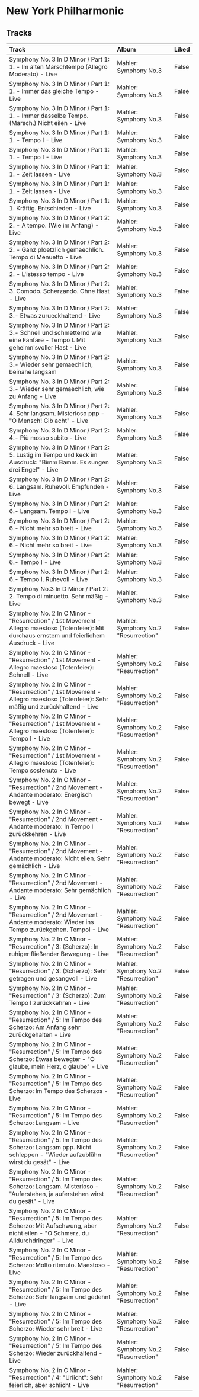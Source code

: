 # New York Philharmonic

## Tracks

| Track                                                                                                                                           | Album                                | Liked   |
|:------------------------------------------------------------------------------------------------------------------------------------------------|:-------------------------------------|:--------|
| Symphony No. 3 In D Minor / Part 1: 1. - Im alten Marschtempo (Allegro Moderato) - Live                                                         | Mahler: Symphony No.3                | False   |
| Symphony No. 3 In D Minor / Part 1: 1. - Immer das gleiche Tempo - Live                                                                         | Mahler: Symphony No.3                | False   |
| Symphony No. 3 In D Minor / Part 1: 1. - Immer dasselbe Tempo. (Marsch.) Nicht eilen - Live                                                     | Mahler: Symphony No.3                | False   |
| Symphony No. 3 In D Minor / Part 1: 1. - Tempo I - Live                                                                                         | Mahler: Symphony No.3                | False   |
| Symphony No. 3 In D Minor / Part 1: 1. - Tempo I - Live                                                                                         | Mahler: Symphony No.3                | False   |
| Symphony No. 3 In D Minor / Part 1: 1. - Zeit lassen - Live                                                                                     | Mahler: Symphony No.3                | False   |
| Symphony No. 3 In D Minor / Part 1: 1. - Zeit lassen - Live                                                                                     | Mahler: Symphony No.3                | False   |
| Symphony No. 3 In D Minor / Part 1: 1. Kräftig. Entschieden - Live                                                                              | Mahler: Symphony No.3                | False   |
| Symphony No. 3 In D Minor / Part 2: 2. - A tempo. (Wie im Anfang) - Live                                                                        | Mahler: Symphony No.3                | False   |
| Symphony No. 3 In D Minor / Part 2: 2. - Ganz ploetzlich gemaechlich. Tempo di Menuetto - Live                                                  | Mahler: Symphony No.3                | False   |
| Symphony No. 3 In D Minor / Part 2: 2. - L'istesso tempo - Live                                                                                 | Mahler: Symphony No.3                | False   |
| Symphony No. 3 In D Minor / Part 2: 3. Comodo. Scherzando. Ohne Hast - Live                                                                     | Mahler: Symphony No.3                | False   |
| Symphony No. 3 In D Minor / Part 2: 3.- Etwas zurueckhaltend - Live                                                                             | Mahler: Symphony No.3                | False   |
| Symphony No. 3 In D Minor / Part 2: 3.- Schnell und schmetternd wie eine Fanfare - Tempo I. Mit geheimnisvoller Hast - Live                     | Mahler: Symphony No.3                | False   |
| Symphony No. 3 In D Minor / Part 2: 3.- Wieder sehr gemaechlich, beinahe langsam                                                                | Mahler: Symphony No.3                | False   |
| Symphony No. 3 In D Minor / Part 2: 3.- Wieder sehr gemaechlich, wie zu Anfang - Live                                                           | Mahler: Symphony No.3                | False   |
| Symphony No. 3 In D Minor / Part 2: 4. Sehr langsam. Misterioso ppp - "O Mensch! Gib acht" - Live                                               | Mahler: Symphony No.3                | False   |
| Symphony No. 3 In D Minor / Part 2: 4.- Più mosso subito - Live                                                                                 | Mahler: Symphony No.3                | False   |
| Symphony No. 3 In D Minor / Part 2: 5. Lustig im Tempo und keck im Ausdruck: "Bimm Bamm. Es sungen drei Engel" - Live                           | Mahler: Symphony No.3                | False   |
| Symphony No. 3 In D Minor / Part 2: 6. Langsam. Ruhevoll. Empfunden - Live                                                                      | Mahler: Symphony No.3                | False   |
| Symphony No. 3 In D Minor / Part 2: 6.- Langsam. Tempo I - Live                                                                                 | Mahler: Symphony No.3                | False   |
| Symphony No. 3 In D Minor / Part 2: 6.- Nicht mehr so breit - Live                                                                              | Mahler: Symphony No.3                | False   |
| Symphony No. 3 In D Minor / Part 2: 6.- Nicht mehr so breit - Live                                                                              | Mahler: Symphony No.3                | False   |
| Symphony No. 3 In D Minor / Part 2: 6.- Tempo I - Live                                                                                          | Mahler: Symphony No.3                | False   |
| Symphony No. 3 In D Minor / Part 2: 6.- Tempo I. Ruhevoll - Live                                                                                | Mahler: Symphony No.3                | False   |
| Symphony No.3 In D Minor / Part 2: 2. Tempo di minuetto. Sehr mäßig - Live                                                                      | Mahler: Symphony No.3                | False   |
| Symphony No. 2 In C Minor - "Resurrection" / 1st Movement - Allegro maestoso (Totenfeier): Mit durchaus ernstem und feierlichem Ausdruck - Live | Mahler: Symphony No.2 "Resurrection" | False   |
| Symphony No. 2 In C Minor - "Resurrection" / 1st Movement - Allegro maestoso (Totenfeier): Schnell - Live                                       | Mahler: Symphony No.2 "Resurrection" | False   |
| Symphony No. 2 In C Minor - "Resurrection" / 1st Movement - Allegro maestoso (Totenfeier): Sehr mäßig und zurückhaltend - Live                  | Mahler: Symphony No.2 "Resurrection" | False   |
| Symphony No. 2 In C Minor - "Resurrection" / 1st Movement - Allegro maestoso (Totenfeier): Tempo I - Live                                       | Mahler: Symphony No.2 "Resurrection" | False   |
| Symphony No. 2 In C Minor - "Resurrection" / 1st Movement - Allegro maestoso (Totenfeier): Tempo sostenuto - Live                               | Mahler: Symphony No.2 "Resurrection" | False   |
| Symphony No. 2 In C Minor - "Resurrection" / 2nd Movement - Andante moderato: Energisch bewegt - Live                                           | Mahler: Symphony No.2 "Resurrection" | False   |
| Symphony No. 2 In C Minor - "Resurrection" / 2nd Movement - Andante moderato: In Tempo I zurückkehren - Live                                    | Mahler: Symphony No.2 "Resurrection" | False   |
| Symphony No. 2 In C Minor - "Resurrection" / 2nd Movement - Andante moderato: Nicht eilen. Sehr gemächlich - Live                               | Mahler: Symphony No.2 "Resurrection" | False   |
| Symphony No. 2 In C Minor - "Resurrection" / 2nd Movement - Andante moderato: Sehr gemächlich - Live                                            | Mahler: Symphony No.2 "Resurrection" | False   |
| Symphony No. 2 In C Minor - "Resurrection" / 2nd Movement - Andante moderato: Wieder ins Tempo zurückgehen. TempoI - Live                       | Mahler: Symphony No.2 "Resurrection" | False   |
| Symphony No. 2 In C Minor - "Resurrection" / 3: (Scherzo): In ruhiger fließender Bewegung - Live                                                | Mahler: Symphony No.2 "Resurrection" | False   |
| Symphony No. 2 In C Minor - "Resurrection" / 3: (Scherzo): Sehr getragen und gesangvoll - Live                                                  | Mahler: Symphony No.2 "Resurrection" | False   |
| Symphony No. 2 In C Minor - "Resurrection" / 3: (Scherzo): Zum Tempo I zurückkehren - Live                                                      | Mahler: Symphony No.2 "Resurrection" | False   |
| Symphony No. 2 In C Minor - "Resurrection" / 5: Im Tempo des Scherzo: Am Anfang sehr zurückgehalten - Live                                      | Mahler: Symphony No.2 "Resurrection" | False   |
| Symphony No. 2 In C Minor - "Resurrection" / 5: Im Tempo des Scherzo: Etwas bewegter - "O glaube, mein Herz, o glaube" - Live                   | Mahler: Symphony No.2 "Resurrection" | False   |
| Symphony No. 2 In C Minor - "Resurrection" / 5: Im Tempo des Scherzo: Im Tempo des Scherzos - Live                                              | Mahler: Symphony No.2 "Resurrection" | False   |
| Symphony No. 2 In C Minor - "Resurrection" / 5: Im Tempo des Scherzo: Langsam - Live                                                            | Mahler: Symphony No.2 "Resurrection" | False   |
| Symphony No. 2 In C Minor - "Resurrection" / 5: Im Tempo des Scherzo: Langsam ppp. Nicht schleppen - "Wieder aufzublühn wirst du gesät" - Live  | Mahler: Symphony No.2 "Resurrection" | False   |
| Symphony No. 2 In C Minor - "Resurrection" / 5: Im Tempo des Scherzo: Langsam. Misterioso - "Auferstehen, ja auferstehen wirst du gesät" - Live | Mahler: Symphony No.2 "Resurrection" | False   |
| Symphony No. 2 In C Minor - "Resurrection" / 5: Im Tempo des Scherzo: Mit Aufschwung, aber nicht eilen - "O Schmerz, du Alldurchdringer" - Live | Mahler: Symphony No.2 "Resurrection" | False   |
| Symphony No. 2 In C Minor - "Resurrection" / 5: Im Tempo des Scherzo: Molto ritenuto. Maestoso - Live                                           | Mahler: Symphony No.2 "Resurrection" | False   |
| Symphony No. 2 In C Minor - "Resurrection" / 5: Im Tempo des Scherzo: Sehr langsam und gedehnt - Live                                           | Mahler: Symphony No.2 "Resurrection" | False   |
| Symphony No. 2 In C Minor - "Resurrection" / 5: Im Tempo des Scherzo: Wieder sehr breit - Live                                                  | Mahler: Symphony No.2 "Resurrection" | False   |
| Symphony No. 2 In C Minor - "Resurrection" / 5: Im Tempo des Scherzo: Wieder zurückhaltend - Live                                               | Mahler: Symphony No.2 "Resurrection" | False   |
| Symphony No. 2 in C Minor - "Resurrection" / 4: "Urlicht": Sehr feierlich, aber schlicht - Live                                                 | Mahler: Symphony No.2 "Resurrection" | False   |